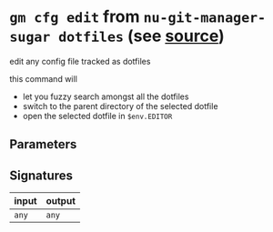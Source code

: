 # `gm cfg edit` from `nu-git-manager-sugar dotfiles` (see [source](https://github.com/amtoine/nu-git-manager/blob/main/pkgs/nu-git-manager-sugar/nu-git-manager-sugar/dotfiles.nu#L42))
edit any config file tracked as dotfiles

this command will
- let you fuzzy search amongst all the dotfiles
- switch to the parent directory of the selected dotfile
- open the selected dotfile in `$env.EDITOR`

## Parameters


## Signatures
| input | output |
| ----- | ------ |
| `any` | `any`  |
